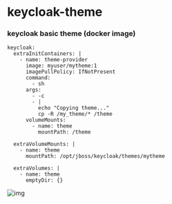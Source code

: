 # keycloak-theme
### keycloak basic theme (docker image)
```
keycloak:
  extraInitContainers: |
    - name: theme-provider
      image: myuser/mytheme:1
      imagePullPolicy: IfNotPresent
      command:
        - sh
      args:
        - -c
        - |
          echo "Copying theme..."
          cp -R /my_theme/* /theme
      volumeMounts:
        - name: theme
          mountPath: /theme

  extraVolumeMounts: |
    - name: theme
      mountPath: /opt/jboss/keycloak/themes/mytheme

  extraVolumes: |
    - name: theme
      emptyDir: {}
 ```
 
 
 
![img](https://cdn-images-1.medium.com/max/1400/0*49oKObDvfQyfw5WH.)
